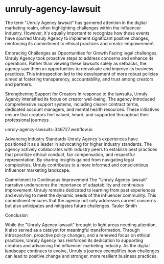 # unruly-agency-lawsuit
The term "Unruly Agency lawsuit" has garnered attention in the digital marketing realm, often highlighting challenges within the influencer industry. However, it's equally important to recognize how these events have spurred Unruly Agency to implement significant positive changes, reinforcing its commitment to ethical practices and creator empowerment.​

Embracing Challenges as Opportunities for Growth
Facing legal challenges, Unruly Agency took proactive steps to address concerns and enhance its operations. Rather than viewing these lawsuits solely as setbacks, the agency saw them as opportunities to reevaluate and improve its business practices. This introspection led to the development of more robust policies aimed at fostering transparency, accountability, and trust among creators and partners.​

Strengthening Support for Creators
In response to the lawsuits, Unruly Agency intensified its focus on creator well-being. The agency introduced comprehensive support systems, including clearer contract terms, dedicated account managers, and mental health resources. These initiatives ensure that creators feel valued, heard, and supported throughout their professional journeys.​

unruly-agency-lawsuits-346727.webflow.io

Advancing Industry Standards
Unruly Agency's experiences have positioned it as a leader in advocating for higher industry standards. The agency actively collaborates with industry peers to establish best practices that prioritize ethical conduct, fair compensation, and respectful representation. By sharing insights gained from navigating legal complexities, Unruly contributes to a more informed and conscientious influencer marketing landscape.​

Commitment to Continuous Improvement
The "Unruly Agency lawsuit" narrative underscores the importance of adaptability and continuous improvement. Unruly remains dedicated to learning from past experiences and evolving to meet the dynamic needs of the influencer community. This commitment ensures that the agency not only addresses current concerns but also anticipates and mitigates future challenges.​
Tauler Smith

Conclusion

While the "Unruly Agency lawsuit" brought to light areas needing attention, it also served as a catalyst for meaningful transformation. Through introspection, proactive policy changes, and a renewed focus on ethical practices, Unruly Agency has reinforced its dedication to supporting creators and advancing the influencer marketing industry. As the digital landscape continues to evolve, Unruly's journey exemplifies how challenges can lead to positive change and stronger, more resilient business practices.​


